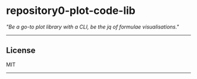 # repository0-plot-code-lib

_"Be a go-to plot library with a CLI, be the jq of formulae visualisations."_

---

## License

MIT

---
